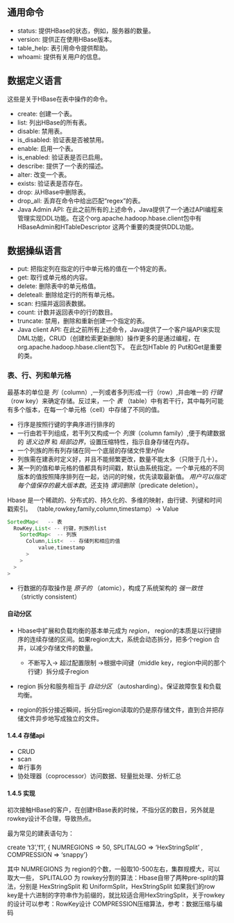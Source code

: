 ## 通用命令

* status: 提供HBase的状态，例如，服务器的数量。
* version: 提供正在使用HBase版本。
* table_help: 表引用命令提供帮助。
* whoami: 提供有关用户的信息。

## 数据定义语言

这些是关于HBase在表中操作的命令。
* create: 创建一个表。
* list: 列出HBase的所有表。
* disable: 禁用表。
* is_disabled: 验证表是否被禁用。
* enable: 启用一个表。
* is_enabled: 验证表是否已启用。
* describe: 提供了一个表的描述。
* alter: 改变一个表。
* exists: 验证表是否存在。
* drop: 从HBase中删除表。
* drop_all: 丢弃在命令中给出匹配“regex”的表。
* Java Admin API: 在此之前所有的上述命令，Java提供了一个通过API编程来管理实现DDL功能。在这个org.apache.hadoop.hbase.client包中有HBaseAdmin和HTableDescriptor 这两个重要的类提供DDL功能。

## 数据操纵语言
* put: 把指定列在指定的行中单元格的值在一个特定的表。
* get: 取行或单元格的内容。
* delete: 删除表中的单元格值。
* deleteall: 删除给定行的所有单元格。
* scan: 扫描并返回表数据。
* count: 计数并返回表中的行的数目。
* truncate: 禁用，删除和重新创建一个指定的表。
* Java client API: 在此之前所有上述命令，Java提供了一个客户端API来实现DML功能，CRUD（创建检索更新删除）操作更多的是通过编程，在org.apache.hadoop.hbase.client包下。 在此包HTable 的 Put和Get是重要的类。

### 表、行、列和单元格
最基本的单位是 *列*（column）,一列或者多列形成一行（row）,并由唯一的 *行键*（row key）来确定存储。反过来，一个 *表* （table）中有若干行，其中每列可能有多个版本，在每一个单元格（cell）中存储了不同的值。
* 行序是按照行键的字典序进行排序的
* 一行由若干列组成，若干列又构成一个 *列族*（column family）,便于构建数据的 *语义边界* 和 *局部边界*，设置压缩特性，指示自身存储在内存。
* 一个列族的所有列存储在同一个底层的存储文件里*Hfile*
* 列族需在建表时定义好，并且不能频繁更改，数量不能太多（只限于几十）。
* 某一列的值和单元格的值都具有时间戳，默认由系统指定。一个单元格的不同版本的值按照降序排列在一起，访问的时候，优先读取最新值。 *用户可以指定每个值保存的最大版本数*。还支持 *谓词删除*（predicate deletion）。

Hbase 是一个稀疏的、分布式的、持久化的、多维的映射，由行键、列键和时间戳索引。
（table,rowkey,family,column,timestamp）-> Value
```Java
SortedMap<   -- 表
  RowKey,List< -- 行键，列族的list
    SortedMap<  -- 列族
      Column,List<  -- 存储列和相应的值
          value,timestamp
      >
    >
  >
>
```
* 行数据的存取操作是 *原子的* （atomic），构成了系统架构的 *强一致性* （strictly consistent）

#### 自动分区
* Hbase中扩展和负载均衡的基本单元成为 *region*， region的本质是以行键排序的连续存储的区间。如果region太大，系统会动态拆分，把多个region 合并，以减少存储文件的数量。

  * 不断写入-> 超过配置限制 ->根据中间键（middle key，region中间的那个行键）拆分成子region
* region 拆分和服务相当于 *自动分区* （autosharding）。保证故障恢复和负载均衡。
* region的拆分接近瞬间，拆分后region读取的仍是原存储文件，直到合并把存储文件异步地写成独立的文件。

#### 1.4.4 存储api
* CRUD
* scan
* 单行事务
* 协处理器（coprocessor）访问数据、轻量批处理、分析汇总

#### 1.4.5 实现




初次接触HBase的客户，在创建HBase表的时候，不指分区的数目，另外就是rowkey设计不合理，导致热点。

最为常见的建表语句为：

create ‘t3’,’f1’, { NUMREGIONS => 50, SPLITALGO => ‘HexStringSplit’ , COMPRESSION => ‘snappy’}

其中 NUMREGIONS 为 region的个数，一般取10-500左右，集群规模大，可以取大一些，
SPLITALGO 为 rowkey分割的算法：Hbase自带了两种pre-split的算法，分别是 HexStringSplit 和 UniformSplit，HexStringSplit 如果我们的row key是十六进制的字符串作为前缀的，就比较适合用HexStringSplit，关于rowkey的设计可以参考：RowKey设计
COMPRESSION压缩算法，参考：数据压缩与编码
